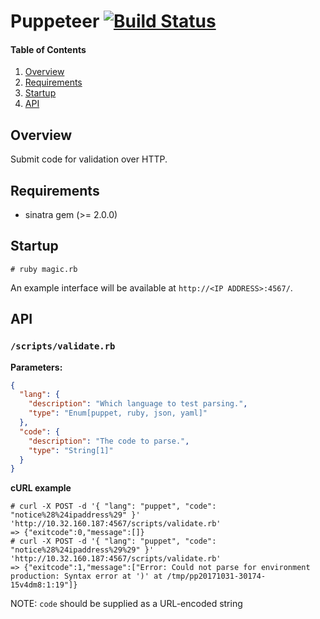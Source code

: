 # Puppeteer [![Build Status](https://travis-ci.org/WhatsARanjit/puppet-puppeteer.svg?branch=master)](https://travis-ci.org/WhatsARanjit/puppet-puppeteer)

#### Table of Contents

1. [Overview](#overview)
1. [Requirements](#requirements)
1. [Startup](#startup)
1. [API](#api)

## Overview

Submit code for validation over HTTP.

## Requirements

* sinatra gem (>= 2.0.0)


## Startup

```shell
# ruby magic.rb
```

An example interface will be available at `http://<IP ADDRESS>:4567/`.

## API

### `/scripts/validate.rb`

__Parameters:__

```json
{
  "lang": {
    "description": "Which language to test parsing.",
    "type": "Enum[puppet, ruby, json, yaml]"
  },
  "code": {
    "description": "The code to parse.",
    "type": "String[1]"
  }
}
```

__cURL example__

```shell
# curl -X POST -d '{ "lang": "puppet", "code": "notice%28%24ipaddress%29" }' 'http://10.32.160.187:4567/scripts/validate.rb'
=> {"exitcode":0,"message":[]}
# curl -X POST -d '{ "lang": "puppet", "code": "notice%28%24ipaddress%29%29" }' 'http://10.32.160.187:4567/scripts/validate.rb'
=> {"exitcode":1,"message":["Error: Could not parse for environment production: Syntax error at ')' at /tmp/pp20171031-30174-15v4dm8:1:19"]}
```

NOTE: `code` should be supplied as a URL-encoded string
